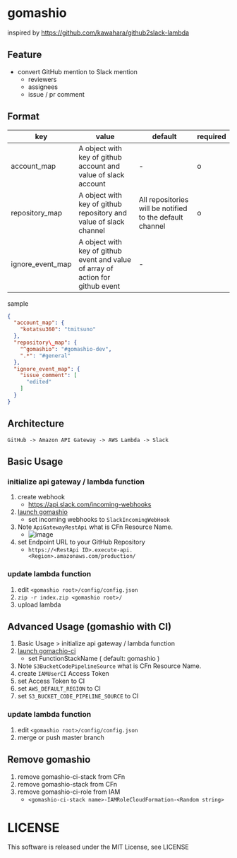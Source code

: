 # gomashio

inspired by https://github.com/kawahara/github2slack-lambda

## Feature
* convert GitHub mention to Slack mention
    * reviewers
    * assignees
    * issue / pr comment

## Format

| key | value | default | required |
| --- | --- | --- | --- |
| account\_map | A object with key of github account  and value of slack account | - | o |
| repository\_map | A object with key of github repository and value of slack channel| All repositories will be notified to the default channel | o |
| ignore\_event\_map | A object with key of github event and value of array of action for github event| - |

sample

```json
{
  "account_map": {
    "kotatsu360": "tmitsuno"
  },
  "repository\_map": {
    "^gomashio": "#gomashio-dev",
    ".*": "#general"
  },
  "ignore_event_map": {
    "issue_comment": [
      "edited"
    ]
  }
}
```

## Architecture
```
GitHub -> Amazon API Gateway -> AWS Lambda -> Slack
```

## Basic Usage
### initialize api gateway / lambda function
1. create webhook
    * https://api.slack.com/incoming-webhooks
1. <a href="https://console.aws.amazon.com/cloudformation/home?region=us-east-1#/stacks/new?stackName=gomashio&templateURL=https://raw.githubusercontent.com/kotatsu360/gomashio/master/cfn/gomashio.yml">launch gomashio</a>
    * set incoming webhooks to `SlackIncomingWebHook`
1. Note `ApiGatewayRestApi` what is CFn Resource Name.
    * ![image](https://user-images.githubusercontent.com/10104981/35285111-de96af1a-009f-11e8-95a9-1f065f89b9a3.png)
1. set Endpoint URL to your GitHub Repository
    * `https://<RestApi ID>.execute-api.<Region>.amazonaws.com/production/`

### update lambda function
1. edit `<gomashio root>/config/config.json`
1. `zip -r index.zip <gomashio root>/`
2. upload lambda

## Advanced Usage (gomashio with CI)
1. Basic Usage > initialize api gateway / lambda function
2. <a href="https://console.aws.amazon.com/cloudformation/home?region=us-east-1#/stacks/new?stackName=gomashio&templateURL=https://raw.githubusercontent.com/kotatsu360/gomashio/master/cfn/ci.yml">launch gomachio-ci</a>
    * set FunctionStackName ( default: gomashio )
3. Note `S3BucketCodePipelineSource` what is CFn Resource Name.
4. create `IAMUserCI` Access Token
4. set Access Token to CI
4. set `AWS_DEFAULT_REGION` to CI
5. set `S3_BUCKET_CODE_PIPELINE_SOURCE` to CI

### update lambda function
1. edit `<gomashio root>/config/config.json`
1. merge or push master branch

## Remove gomashio
1. remove gomashio-ci-stack from CFn
1. remove gomashio-stack from CFn
1. remove gomashio-ci-role from IAM
   * `<gomashio-ci-stack name>-IAMRoleCloudFormation-<Random string>`

# LICENSE
This software is released under the MIT License, see LICENSE

